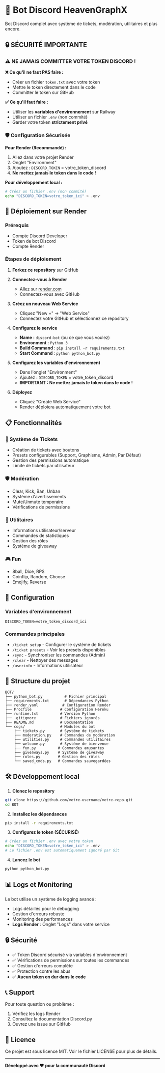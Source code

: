 # 🤖 Bot Discord HeavenGraphX

Bot Discord complet avec système de tickets, modération, utilitaires et plus encore.

## 🔒 **SÉCURITÉ IMPORTANTE**

### ⚠️ **NE JAMAIS COMMITTER VOTRE TOKEN DISCORD !**

**❌ Ce qu'il ne faut PAS faire :**
- Créer un fichier `token.txt` avec votre token
- Mettre le token directement dans le code
- Committer le token sur GitHub

**✅ Ce qu'il faut faire :**
- Utiliser les **variables d'environnement** sur Railway
- Utiliser un fichier `.env` (non commité)
- Garder votre token **strictement privé**

### 🛡️ **Configuration Sécurisée**

**Pour Render (Recommandé) :**
1. Allez dans votre projet Render
2. Onglet "Environment"
3. Ajoutez : `DISCORD_TOKEN` = votre_token_discord
4. **Ne mettez jamais le token dans le code !**

**Pour développement local :**
```bash
# Créez un fichier .env (non commité)
echo "DISCORD_TOKEN=votre_token_ici" > .env
```

## 🚀 Déploiement sur Render

### Prérequis
- Compte Discord Developer
- Token de bot Discord
- Compte Render

### Étapes de déploiement

1. **Forkez ce repository** sur GitHub

2. **Connectez-vous à Render**
   - Allez sur [render.com](https://render.com)
   - Connectez-vous avec GitHub

3. **Créez un nouveau Web Service**
   - Cliquez "New +" → "Web Service"
   - Connectez votre GitHub et sélectionnez ce repository

4. **Configurez le service**
   - **Name** : `discord-bot` (ou ce que vous voulez)
   - **Environment** : `Python 3`
   - **Build Command** : `pip install -r requirements.txt`
   - **Start Command** : `python python_bot.py`

5. **Configurez les variables d'environnement**
   - Dans l'onglet "Environment"
   - Ajoutez : `DISCORD_TOKEN` = votre_token_discord
   - **IMPORTANT : Ne mettez jamais le token dans le code !**

6. **Déployez**
   - Cliquez "Create Web Service"
   - Render déploiera automatiquement votre bot

## 📋 Fonctionnalités

### 🎫 Système de Tickets
- Création de tickets avec boutons
- Presets configurables (Support, Graphisme, Admin, Par Défaut)
- Gestion des permissions automatique
- Limite de tickets par utilisateur

### 🛡️ Modération
- Clear, Kick, Ban, Unban
- Système d'avertissements
- Mute/Unmute temporaire
- Vérifications de permissions

### 🎉 Utilitaires
- Informations utilisateur/serveur
- Commandes de statistiques
- Gestion des rôles
- Système de giveaway

### 🎮 Fun
- 8ball, Dice, RPS
- Coinflip, Random, Choose
- Emojify, Reverse

## 🔧 Configuration

### Variables d'environnement
```env
DISCORD_TOKEN=votre_token_discord_ici
```

### Commandes principales
- `/ticket setup` - Configurer le système de tickets
- `/ticket presets` - Voir les presets disponibles
- `/sync` - Synchroniser les commandes (Admin)
- `/clear` - Nettoyer des messages
- `/userinfo` - Informations utilisateur

## 📁 Structure du projet

```
BOT/
├── python_bot.py          # Fichier principal
├── requirements.txt       # Dépendances Python
├── render.yaml           # Configuration Render
├── Procfile             # Configuration Heroku
├── runtime.txt          # Version Python
├── .gitignore           # Fichiers ignorés
├── README.md            # Documentation
└── cogs/                # Modules du bot
    ├── tickets.py       # Système de tickets
    ├── moderation.py    # Commandes de modération
    ├── utilities.py     # Commandes utilitaires
    ├── welcome.py       # Système de bienvenue
    ├── fun.py          # Commandes amusantes
    ├── giveaways.py    # Système de giveaway
    ├── roles.py        # Gestion des rôles
    └── saved_cmds.py   # Commandes sauvegardées
```

## 🛠️ Développement local

1. **Clonez le repository**
```bash
git clone https://github.com/votre-username/votre-repo.git
cd BOT
```

2. **Installez les dépendances**
```bash
pip install -r requirements.txt
```

3. **Configurez le token (SÉCURISÉ)**
```bash
# Créez un fichier .env avec votre token
echo "DISCORD_TOKEN=votre_token_ici" > .env
# Le fichier .env est automatiquement ignoré par Git
```

4. **Lancez le bot**
```bash
python python_bot.py
```

## 📊 Logs et Monitoring

Le bot utilise un système de logging avancé :
- Logs détaillés pour le debugging
- Gestion d'erreurs robuste
- Monitoring des performances
- **Logs Render** : Onglet "Logs" dans votre service

## 🔒 Sécurité

- ✅ Token Discord sécurisé via variables d'environnement
- ✅ Vérifications de permissions sur toutes les commandes
- ✅ Gestion d'erreurs complète
- ✅ Protection contre les abus
- ✅ **Aucun token en dur dans le code**

## 📞 Support

Pour toute question ou problème :
1. Vérifiez les logs Render
2. Consultez la documentation Discord.py
3. Ouvrez une issue sur GitHub

## 📄 Licence

Ce projet est sous licence MIT. Voir le fichier LICENSE pour plus de détails.

---

**Développé avec ❤️ pour la communauté Discord**
